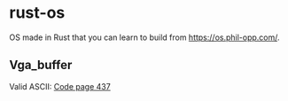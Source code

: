 # rust-os
OS made in Rust that you can learn to build from https://os.phil-opp.com/.

## Vga_buffer

Valid ASCII:
[Code page 437](readme_resources\437.png)
